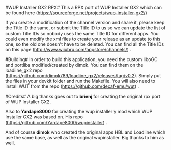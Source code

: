 #WUP Installer GX2 RPX#
This a RPX port of WUP Installer GX2 which can be found here (https://sourceforge.net/projects/wup-installer-gx2/)<br />

If you create a modification of the channel version and share it, please keep the Title ID the same, or submit the Title ID to us so we can update the list of custom Title IDs so nobody uses the same Title ID for different apps.  You could even modify the xml files to create your release as an update to this one, so the old one doesn't have to be deleted.  You can find all the Title IDs on this page (http://www.wiiubru.com/appstore/channels/) .

#Building#
In order to build this application, you need the custom liboGC and portlibs modified/created by dimok. You can find them on the loadiine_gx2 repo (https://github.com/dimok789/loadiine_gx2/releases/tag/v0.2). Simply put the files in your devkit folder and run the Makefile. You will also need to install WUT from the repo (https://github.com/decaf-emu/wut) .

#Credits#
A big thanks goes out to <b>brienj</b> for creating the original rpx port of WUP Installer GX2.<br />

Also to <b>Yardape8000</b> for creating the wup installer y mod which WUP Installer GX2 was based on.  His repo (https://github.com/Yardape8000/wupinstaller) .<br />

And of course <b>dimok</b> who created the original apps HBL and Loadiine which use the same base, as well as the original wupinstaller.  Big thanks to him as well. 
